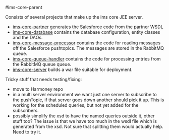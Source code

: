 #ims-core-parent

Consists of several projects that make up the ims core JEE server.

 * [ims-core-partner](./ims-core-partner/README.md) generates the Salesforce code from the partner WSDL  
 * [ims-core-database](./ims-core-database/README.md) contains the database configuration, entity classes and the DAOs. 
 * [ims-core-message-processor](./ims-core-message-processor/README.md) contains the code for reading messages off the Salesforce pushtopics. The messages are stored in the RabbitMQ queue.
 * [ims-core-queue-handler](./ims-core-queue-handler/README.md) contains the code for processing entries from the RabbitMQ queue queue.
 * [ims-core-server](./ims-core-server/README.md) builds a war file suitable for deployment.
 
 Tricky stuff that needs testing/fixing:

 * move to Harmoney repo
 * in a multi server environment we want just one server to subscribe to the pushTopic, if that server goes down another should pick it up. This is working for the scheduled queries, but not yet added for the subscribers.
 * possibly simplify the xsd to have the named queries outside it, other stuff too? The issue is that we have too much in the wsdl file which is generated from the xsd. Not sure that splitting them would actually help. Need to try it. 

  
 
